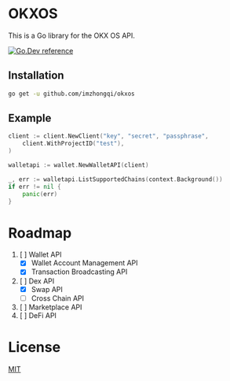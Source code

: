 # OKXOS

This is a Go library for the OKX OS API.

[![Go.Dev reference](https://img.shields.io/badge/go.dev-reference-blue?logo=go&logoColor=white)](https://pkg.go.dev/github.com/imzhongqi/okxos?tab=doc)

## Installation

```bash
go get -u github.com/imzhongqi/okxos
```

## Example

```go
client := client.NewClient("key", "secret", "passphrase",
    client.WithProjectID("test"),
)

walletapi := wallet.NewWalletAPI(client)

_, err := walletapi.ListSupportedChains(context.Background())
if err != nil {
    panic(err)
}
```

# Roadmap

1. [ ] Wallet API
   - [x] Wallet Account Management API
   - [x] Transaction Broadcasting API
2. [ ] Dex API
   - [x] Swap API
   - [ ] Cross Chain API
3. [ ] Marketplace API
4. [ ] DeFi API

# License

[MIT](LICENSE)
